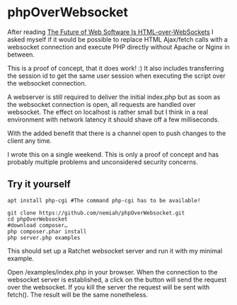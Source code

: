 # phpOverWebsocket

After reading [The Future of Web Software Is HTML-over-WebSockets](https://alistapart.com/article/the-future-of-web-software-is-html-over-websockets/) I asked myself if it would be possible to replace HTML Ajax/fetch calls with a websocket connection and execute PHP directly without Apache or Nginx in between.

This is a proof of concept, that it does work! :) It also includes transferring the session id to get the same user session when executing the script over the websocket connection.
 
A webserver is still required to deliver the initial index.php but as soon as the websocket connection is open, all requests are handled over websocket. The effect on localhost is rather small but I think in a real environment with network latency it should shave off a few milliseconds.

With the added benefit that there is a channel open to push changes to the client any time.

I wrote this on a single weekend. This is only a proof of concept and has probably multiple problems and unconsidered security concerns.

## Try it yourself

	apt install php-cgi #The command php-cgi has to be available!
	
	git clone https://github.com/nemiah/phpOverWebsocket.git
	cd phpOverWebsocket
	#download composer…
	php composer.phar install
	php server.php examples
	
This should set up a Ratchet websocket server and run it with my minimal example.

Open /examples/index.php in your browser. When the connection to the websocket server is established, a click on the button will send the request over the websocket. If you kill the server the request will be sent with fetch(). The result will be the same nonetheless.